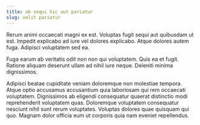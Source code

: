 ```yaml
---
title: ab sequi hic aut pariatur
slug: velit pariatur
---
```


Rerum animi occaecati magni ex est. Voluptas fugit sequi aut quibusdam ut est. Impedit explicabo ad iure vel dolores explicabo. Atque dolores autem fuga. Adipisci voluptatem sed ea.

Fuga earum ab veritatis odit non non qui voluptatem. Quis ea et fugit. Ratione aliquam deserunt ullam ad nihil iure neque. Deleniti minima dignissimos.

Adipisci beatae cupiditate veniam doloremque non molestiae tempora. Atque optio accusamus accusantium quia laboriosam qui rem occaecati voluptatem. Dignissimos ab eligendi consequatur quaerat distinctio modi reprehenderit voluptatem quas. Doloremque voluptatem consequatur nesciunt nihil sunt rerum voluptates. Voluptas dolores quae quisquam qui quo. Magnam dolor officia eum ut corporis quia nam eveniet repellendus.
